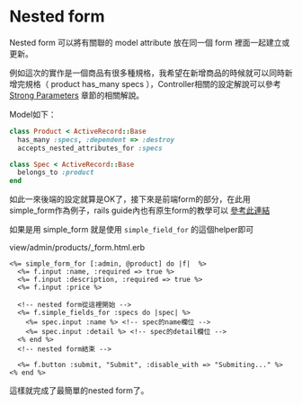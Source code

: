 # Nested form

Nested form 可以將有關聯的 model attribute 放在同一個 form 裡面一起建立或更新。


例如這次的實作是一個商品有很多種規格，我希望在新增商品的時候就可以同時新增完規格（ product has_many specs ），Controller相關的設定解說可以參考 [Strong Parameters](../c/strong_parameters.md) 章節的相關解說。

Model如下：
```ruby
class Product < ActiveRecord::Base
  has_many :specs, :dependent => :destroy
  accepts_nested_attributes_for :specs
```

```ruby
class Spec < ActiveRecord::Base
  belongs_to :product
end
```

如此一來後端的設定就算是OK了，接下來是前端form的部分，在此用simple_form作為例子，rails guide內也有原生form的教學可以 [參考此連結](http://guides.rubyonrails.org/form_helpers.html#nested-forms)

如果是用 simple_form 就是使用 `simple_field_for` 的這個helper即可

view/admin/products/_form.html.erb
```erb
<%= simple_form_for [:admin, @product] do |f|  %>
  <%= f.input :name, :required => true %>
  <%= f.input :description, :required => true %>
  <%= f.input :price %>

  <!-- nested form從這裡開始 -->
  <%= f.simple_fields_for :specs do |spec| %>
    <%= spec.input :name %> <!-- spec的name欄位 -->
    <%= spec.input :detail %> <!-- spec的detail欄位 -->
  <% end %>
  <!-- nested form結束 -->

  <%= f.button :submit, "Submit", :disable_with => "Submiting..." %>
<% end %>
```

這樣就完成了最簡單的nested form了。


